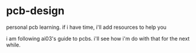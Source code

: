 # pcb-design
personal pcb learning. if i have time, i'll add resources to help you


i am following ai03's guide to pcbs. i'll see how i'm do with that for the next while.